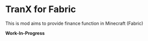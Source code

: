# TranX for Fabric

This is mod aims to provide finance function in Minecraft (Fabric)

**Work-In-Progress**
